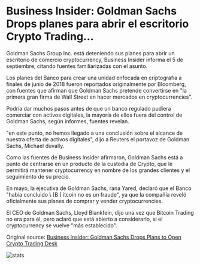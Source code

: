 # Business Insider: Goldman Sachs Drops planes para abrir el escritorio Crypto Trading...

Goldman Sachs Group Inc. está deteniendo sus planes para abrir un escritorio de comercio cryptocurrency, Business Insider informa el 5 de septiembre, citando fuentes familiarizadas con el asunto.

Los planes del Banco para crear una unidad enfocada en criptografía a finales de junio de 2018 fueron reportados originalmente por Bloomberg, con fuentes que afirman que Goldman Sachs pretende convertirse en "la primera gran firma de Wall Street en hacer mercados en cryptocurrencies".

Podría dar muchos pasos antes de que un banco regulado pudiera comerciar con activos digitales, la mayoría de ellos fuera del control de Goldman Sachs, según informes, fuentes revelan.

"en este punto, no hemos llegado a una conclusión sobre el alcance de nuestra oferta de activos digitales", dijo a Reuters el portavoz de Goldman Sachs, Michael duvally.

Como las fuentes de Business Insider afirmaron, Goldman Sachs está a punto de centrarse en un producto de la custodia de Crypto, que le permitirá mantener cryptocurrency en nombre de los grandes clientes y el seguimiento de su precio.

En mayo, la ejecutiva de Goldman Sachs, rana Yared, declaró que el Banco "había concluido \ [B \] itcoin no es un fraude", ya que la compañía reveló oficialmente sus planes de comprar y vender cryptocurrencies.

El CEO de Goldman Sachs, Lloyd Blankfein, dijo una vez que Bitcoin Trading no era para él, pero aclaró que está abierto a considerarlo, si el cryptocurrency se vuelve "más establecido".

Original source: [Business Insider: Goldman Sachs Drops Plans to Open Crypto Trading Desk](https://cointelegraph.com/news/business-insider-goldman-sachs-drops-plans-to-open-crypto-trading-desk)

![stats](https://c.statcounter.com/11760860/0/a89fa40b/1/ "stats")